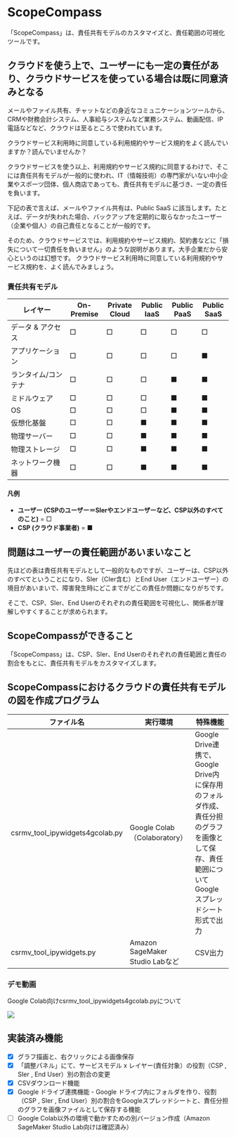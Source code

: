 # ScopeCompass
「ScopeCompass」は、責任共有モデルのカスタマイズと、責任範囲の可視化ツールです。

## クラウドを使う上で、ユーザーにも一定の責任があり、クラウドサービスを使っている場合は既に同意済みとなる
メールやファイル共有、チャットなどの身近なコミュニケーションツールから、CRMや財務会計システム、人事給与システムなど業務システム、動画配信、IP電話などなど、クラウドは至るところで使われています。

クラウドサービス利用時に同意している利用規約やサービス規約をよく読んでいますか？読んでいませんか？

クラウドサービスを使う以上、利用規約やサービス規約に同意するわけで、そこには責任共有モデルが一般的に使われ、IT（情報技術）の専門家がいない中小企業やスポーツ団体、個人商店であっても、責任共有モデルに基づき、一定の責任を負います。

下記の表で言えば、メールやファイル共有は、Public SaaS に該当します。たとえば、データが失われた場合、バックアップを定期的に取らなかったユーザー（企業や個人）の自己責任となることが一般的です。

そのため、クラウドサービスでは、利用規約やサービス規約、契約書などに「損失について一切責任を負いません」のような説明があります。大手企業だから安心というのは幻想です。
クラウドサービス利用時に同意している利用規約やサービス規約を、よく読んでみましょう。

### 責任共有モデル
| レイヤー　　　　　　| On-Premise | Private Cloud | Public IaaS | Public PaaS | Public SaaS |
|--------------------|------------|---------------|-------------|-------------|-------------|
| データ & アクセス   | □   |□      | □    | □    | □    |□
| アプリケーション    | □   |□          | □        | □        | ■          |
| ランタイム/コンテナ | □   |□          | □        | ■          | ■          |
| ミドルウェア       | □    |□         | □        | ■          | ■          |
| OS                | □    |□         | □        | ■          | ■          |
| 仮想化基盤         | □    |□         | ■         | ■          | ■          |
| 物理サーバー       | □    |□         | ■         | ■          | ■          |
| 物理ストレージ     | □    |□         | ■         | ■          | ■          |
| ネットワーク機器   | □    |□         | ■         | ■          | ■          |

#### 凡例
- **ユーザー (CSPのユーザー＝SIerやエンドユーザーなど、CSP以外のすべてのこと)** = □    
- **CSP (クラウド事業者)** = ■

## 問題はユーザーの責任範囲があいまいなこと
先ほどの表は責任共有モデルとして一般的なものですが、ユーザーは、CSP以外のすべてということになり、SIer（CIer含む）とEnd User（エンドユーザー）の境目があいまいで、障害発生時にどこまでがどこの責任か問題になりがちです。

そこで、CSP、SIer、End Userのそれぞれの責任範囲を可視化し、関係者が理解しやすくすることが求められます。

## ScopeCompassができること
「ScopeCompass」は、CSP、SIer、End Userのそれぞれの責任範囲と責任の割合をもとに、責任共有モデルをカスタマイズします。

## ScopeCompassにおけるクラウドの責任共有モデルの図を作成プログラム
| ファイル名 | 実行環境 | 特殊機能 |
|---|---|---|
| csrmv_tool_ipywidgets4gcolab.py | Google Colab（Colaboratory）| Google Drive連携で、Google Drive内に保存用のフォルダ作成、責任分担のグラフを画像として保存、責任範囲についてGoogleスプレッドシート形式で出力 |
| csrmv_tool_ipywidgets.py | Amazon SageMaker Studio Labなど | CSV出力 |

### デモ動画
Google Colab向けcsrmv_tool_ipywidgets4gcolab.pyについて

[![](https://img.youtube.com/vi/ANDdb6Znicg/0.jpg)](https://www.youtube.com/watch?v=ANDdb6Znicg)

## 実装済み機能
- [x] グラフ描画と、右クリックによる画像保存
- [x] 「調整パネル」にて、サービスモデル x レイヤー(責任対象）の役割（CSP , SIer , End User）別の割合の変更
- [x] CSVダウンロード機能
- [x] Google ドライブ連携機能 - Google ドライブ内にフォルダを作り、役割（CSP , SIer , End User）別の割合をGoogleスプレッドシートと、責任分担のグラフを画像ファイルとして保存する機能
- [ ] Google Colab以外の環境で動かすための別バージョン作成（Amazon SageMaker Studio Lab向けは確認済み）
